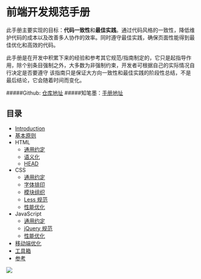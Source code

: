 # 前端开发规范手册



此手册主要实现的目标：**代码一致性**和**最佳实践**。通过代码风格的一致性，降低维护代码的成本以及改善多人协作的效率。同时遵守最佳实践，确保页面性能得到最佳优化和高效的代码。

此手册是在开发中积累下来的经验和参考其它规范/指南制定的，它只是起指导作用，除个别条目强制之外，大多数为非强制约束，开发者可根据自己的实际情况自行决定是否要遵守
该指南只是保证大方向一致性和最佳实践的阶段性总结，不是最后结论，它会随着时间而变化。

#####Github: [仓库地址](https://github.com/Aaaaaashu/Front-End-Style-Guide)
#####知笔墨：[手册地址](https://bradenhan.gitbooks.io/front-end/)

## 目录
* [Introduction](https://bradenhan.gitbooks.io/front-end/)
* [基本原则](https://bradenhan.gitbooks.io/front-end/basic/index.html)
* HTML
   * [通用约定](https://bradenhan.gitbooks.io/front-end/html/general.html)
   * [语义化](https://bradenhan.gitbooks.io/front-end/html/semantic.html)
   * [HEAD](https://bradenhan.gitbooks.io/front-end/html/head.html)
* CSS
   * [通用约定](https://bradenhan.gitbooks.io/front-end/css/general.html)
   * [字体排印](https://bradenhan.gitbooks.io/front-end/css/typography.html)
   * [模块组织](https://bradenhan.gitbooks.io/front-end/css/structure.html)
   * [Less 规范](https://bradenhan.gitbooks.io/front-end/css/less.html)
   * [性能优化](https://bradenhan.gitbooks.io/front-end/css/performance.html)
* JavaScript
   * [通用约定](https://bradenhan.gitbooks.io/front-end/javascript/general.html)
   * [jQuery 规范](https://bradenhan.gitbooks.io/front-end/javascript/jquery.html)
   * [性能优化](https://bradenhan.gitbooks.io/front-end/javascript/performance.html)
* [移动端优化](https://bradenhan.gitbooks.io/front-end/mobile-optimize/index.html)
* [工具箱](https://bradenhan.gitbooks.io/front-end/tool/index.html)
* [参考](https://bradenhan.gitbooks.io/front-end/reference/index.html)

![](https://raw.githubusercontent.com/Aaaaaashu/Front-End-Style-Guide/master/img/husky.png)
